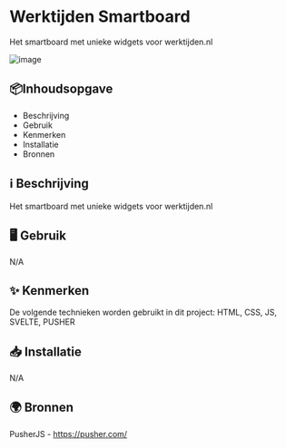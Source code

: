 # Werktijden Smartboard
Het smartboard met unieke widgets voor werktijden.nl

![image](https://github.com/WesleySchorel/werktijden-smartboard/assets/112857487/82d028c2-97b0-4807-8310-da8cb3906e62)


## 📦Inhoudsopgave
* Beschrijving
* Gebruik
* Kenmerken
* Installatie
* Bronnen

## ℹ️ Beschrijving
Het smartboard met unieke widgets voor werktijden.nl

## 🖥️ Gebruik
N/A

## ✨ Kenmerken
De volgende technieken worden gebruikt in dit project:  HTML, CSS, JS, SVELTE, PUSHER

## 📥 Installatie
N/A

## 🌍 Bronnen
PusherJS - https://pusher.com/



